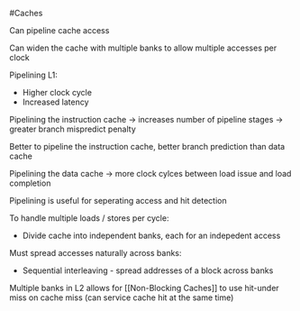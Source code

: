 #Caches 

Can pipeline cache access

Can widen the cache with multiple banks to allow multiple accesses per clock


Pipelining L1:
- Higher clock cycle
- Increased latency

Pipelining the instruction cache -> increases number of pipeline stages -> greater branch mispredict penalty

Better to pipeline the instruction cache, better branch prediction than data cache

Pipelining the data cache -> more clock cylces between load issue and load completion

Pipelining is useful for seperating access and hit detection


To handle multiple loads / stores per cycle:
- Divide cache into independent banks, each for an indepedent access

Must spread accesses naturally across banks:
- Sequential interleaving - spread addresses of a block across banks

Multiple banks in L2 allows for [[Non-Blocking Caches]] to use hit-under miss on cache miss (can service cache hit at the same time)